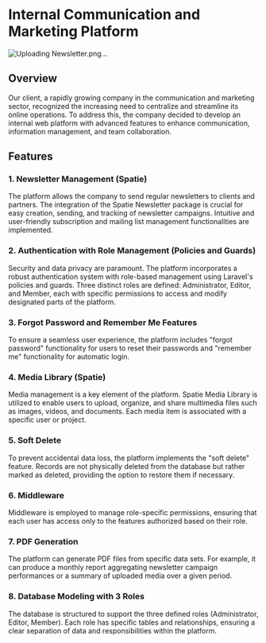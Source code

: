 Internal Communication and Marketing Platform
=============================================
![Uploading Newsletter.png…]()

Overview
--------

Our client, a rapidly growing company in the communication and marketing sector, recognized the increasing need to centralize and streamline its online operations. To address this, the company decided to develop an internal web platform with advanced features to enhance communication, information management, and team collaboration.

Features
--------

### 1\. Newsletter Management (Spatie)

The platform allows the company to send regular newsletters to clients and partners. The integration of the Spatie Newsletter package is crucial for easy creation, sending, and tracking of newsletter campaigns. Intuitive and user-friendly subscription and mailing list management functionalities are implemented.

### 2\. Authentication with Role Management (Policies and Guards)

Security and data privacy are paramount. The platform incorporates a robust authentication system with role-based management using Laravel's policies and guards. Three distinct roles are defined: Administrator, Editor, and Member, each with specific permissions to access and modify designated parts of the platform.

### 3\. Forgot Password and Remember Me Features

To ensure a seamless user experience, the platform includes "forgot password" functionality for users to reset their passwords and "remember me" functionality for automatic login.

### 4\. Media Library (Spatie)

Media management is a key element of the platform. Spatie Media Library is utilized to enable users to upload, organize, and share multimedia files such as images, videos, and documents. Each media item is associated with a specific user or project.

### 5\. Soft Delete

To prevent accidental data loss, the platform implements the "soft delete" feature. Records are not physically deleted from the database but rather marked as deleted, providing the option to restore them if necessary.

### 6\. Middleware

Middleware is employed to manage role-specific permissions, ensuring that each user has access only to the features authorized based on their role.

### 7\. PDF Generation

The platform can generate PDF files from specific data sets. For example, it can produce a monthly report aggregating newsletter campaign performances or a summary of uploaded media over a given period.

### 8\. Database Modeling with 3 Roles

The database is structured to support the three defined roles (Administrator, Editor, Member). Each role has specific tables and relationships, ensuring a clear separation of data and responsibilities within the platform.
